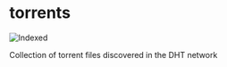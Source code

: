 torrents 
========
![Indexed](https://img.shields.io/badge/indexed-131490-blue)

Collection of torrent files discovered in the DHT network

